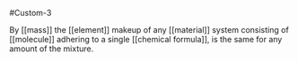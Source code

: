 #Custom-3

By [[mass]] the [[element]] makeup of any [[material]] system consisting of [[molecule]] adhering to a single [[chemical formula]], is the same for any amount of the mixture.